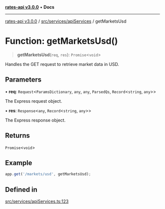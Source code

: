[**rates-api v3.0.0**](../../../../README.md) • **Docs**

***

[rates-api v3.0.0](../../../../modules.md) / [src/services/apiServices](../README.md) / getMarketsUsd

# Function: getMarketsUsd()

> **getMarketsUsd**(`req`, `res`): `Promise`\<`void`\>

Handles the GET request to retrieve market data in USD.

## Parameters

• **req**: `Request`\<`ParamsDictionary`, `any`, `any`, `ParsedQs`, `Record`\<`string`, `any`\>\>

The Express request object.

• **res**: `Response`\<`any`, `Record`\<`string`, `any`\>\>

The Express response object.

## Returns

`Promise`\<`void`\>

## Example

```typescript
app.get('/markets/usd', getMarketsUsd);
```

## Defined in

[src/services/apiServices.ts:123](https://github.com/ZelCore-io/rates-api/blob/691ee3db71a277710156f53a41c1ecb57cce5d58/src/services/apiServices.ts#L123)
